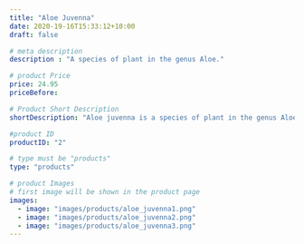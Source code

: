 ```yaml
---
title: "Aloe Juvenna"
date: 2020-19-16T15:33:12+10:00
draft: false

# meta description
description : "A species of plant in the genus Aloe."

# product Price
price: 24.95
priceBefore:

# Product Short Description
shortDescription: "Aloe juvenna is a species of plant in the genus Aloe. It is popular in cultivation but extremely rare in its natural habitat in Kenya."

#product ID
productID: "2"

# type must be "products"
type: "products"

# product Images
# first image will be shown in the product page
images:
  - image: "images/products/aloe_juvenna1.png"
  - image: "images/products/aloe_juvenna2.png"
  - image: "images/products/aloe_juvenna3.png"
---
```

